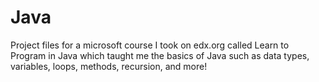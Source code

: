 # Java
Project files for a microsoft course I took on edx.org called Learn to Program in Java which taught me the basics of Java such as data types, variables,
loops, methods, recursion, and more!
